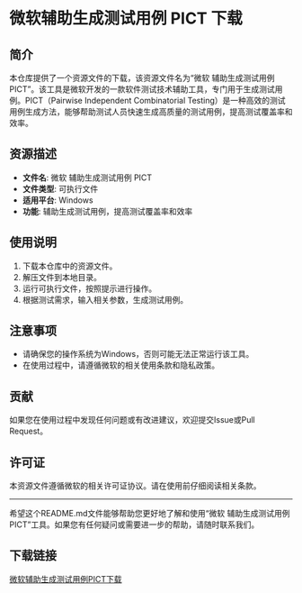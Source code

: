 # 微软辅助生成测试用例 PICT 下载

## 简介
本仓库提供了一个资源文件的下载，该资源文件名为“微软 辅助生成测试用例 PICT”。该工具是微软开发的一款软件测试技术辅助工具，专门用于生成测试用例。PICT（Pairwise Independent Combinatorial Testing）是一种高效的测试用例生成方法，能够帮助测试人员快速生成高质量的测试用例，提高测试覆盖率和效率。

## 资源描述
- **文件名**: 微软 辅助生成测试用例 PICT
- **文件类型**: 可执行文件
- **适用平台**: Windows
- **功能**: 辅助生成测试用例，提高测试覆盖率和效率

## 使用说明
1. 下载本仓库中的资源文件。
2. 解压文件到本地目录。
3. 运行可执行文件，按照提示进行操作。
4. 根据测试需求，输入相关参数，生成测试用例。

## 注意事项
- 请确保您的操作系统为Windows，否则可能无法正常运行该工具。
- 在使用过程中，请遵循微软的相关使用条款和隐私政策。

## 贡献
如果您在使用过程中发现任何问题或有改进建议，欢迎提交Issue或Pull Request。

## 许可证
本资源文件遵循微软的相关许可证协议。请在使用前仔细阅读相关条款。

---

希望这个README.md文件能够帮助您更好地了解和使用“微软 辅助生成测试用例 PICT”工具。如果您有任何疑问或需要进一步的帮助，请随时联系我们。

## 下载链接

[微软辅助生成测试用例PICT下载](https://pan.quark.cn/s/df1b3161bc11)
